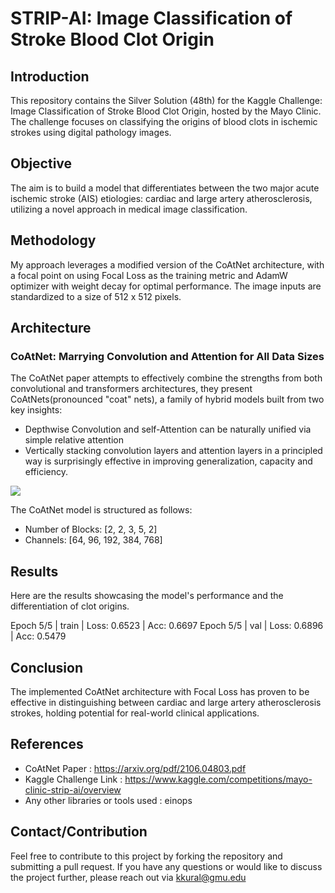 # STRIP-AI: Image Classification of Stroke Blood Clot Origin

## Introduction
This repository contains the Silver Solution (48th) for the Kaggle Challenge: Image Classification of Stroke Blood Clot Origin, hosted by the Mayo Clinic. The challenge focuses on classifying the origins of blood clots in ischemic strokes using digital pathology images.

## Objective
The aim is to build a model that differentiates between the two major acute ischemic stroke (AIS) etiologies: cardiac and large artery atherosclerosis, utilizing a novel approach in medical image classification.

## Methodology
My approach leverages a modified version of the CoAtNet architecture, with a focal point on using Focal Loss as the training metric and AdamW optimizer with weight decay for optimal performance. The image inputs are standardized to a size of 512 x 512 pixels.

## Architecture

### CoAtNet: Marrying Convolution and Attention for All Data Sizes

The CoAtNet paper attempts to effectively combine the strengths from both convolutional and transformers architectures, they present CoAtNets(pronounced "coat" nets), a family of hybrid models built from two key insights: 
- Depthwise Convolution and self-Attention can be naturally unified via simple relative attention
- Vertically stacking convolution layers and attention layers in a principled way is surprisingly effective in improving generalization, capacity and efficiency.

![](https://i.ibb.co/Sd6wj7D/Selection-998.png)

The CoAtNet model is structured as follows:
- Number of Blocks: [2, 2, 3, 5, 2]
- Channels: [64, 96, 192, 384, 768]

## Results
Here are the results showcasing the model's performance and the differentiation of clot origins.

Epoch 5/5 | train | Loss: 0.6523 | Acc: 0.6697
Epoch 5/5 |  val  | Loss: 0.6896 | Acc: 0.5479

## Conclusion
The implemented CoAtNet architecture with Focal Loss has proven to be effective in distinguishing between cardiac and large artery atherosclerosis strokes, holding potential for real-world clinical applications.

## References
- CoAtNet Paper : https://arxiv.org/pdf/2106.04803.pdf
- Kaggle Challenge Link : https://www.kaggle.com/competitions/mayo-clinic-strip-ai/overview
- Any other libraries or tools used : einops 

## Contact/Contribution
Feel free to contribute to this project by forking the repository and submitting a pull request. If you have any questions or would like to discuss the project further, please reach out via kkural@gmu.edu


